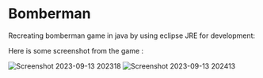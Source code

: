 <h1>Bomberman</h1>

Recreating bomberman game in java by using eclipse JRE for development:


Here is some screenshot from the game :



![Screenshot 2023-09-13 202318](https://github.com/lawlinerocker/bomberman/assets/38174412/2f2dd602-535d-4180-a21b-cdc5ba2582c6)
![Screenshot 2023-09-13 202413](https://github.com/lawlinerocker/bomberman/assets/38174412/e7b612f7-54c8-4288-8304-b0b19f65a0d9)
